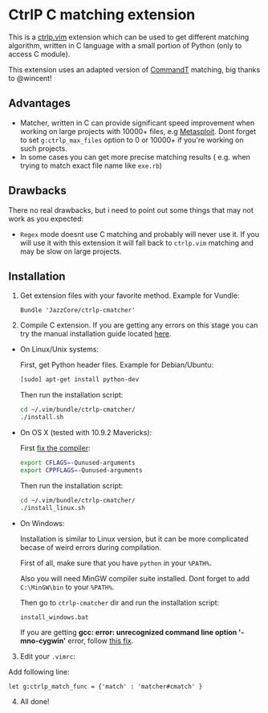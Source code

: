 # CtrlP C matching extension

This is a [ctrlp.vim][ctrlp] extension which can be used to get different matching algorithm, written in C language with a small portion of Python (only to access C module).

This extension uses an adapted version of [CommandT][commandt] matching, big thanks to @wincent!

## Advantages
- Matcher, written in C can provide significant speed improvement when working on large projects with 10000+ files, e.g [Metasploit][metasploit]. Dont forget to set ``g:ctrlp_max_files`` option to 0 or 10000+ if you're working on such projects.
- In some cases you can get more precise matching results ( e.g. when trying to match exact file name like ``exe.rb``)

## Drawbacks

There no real drawbacks, but i need to point out some things that may not work as you expected:

- ``Regex`` mode doesnt use C matching and probably will never use it. If you will use it with this extension it will fall back to ``ctrlp.vim`` matching and may be slow on large projects.

## Installation

1. Get extension files with your favorite method. Example for Vundle:

    ```vim
    Bundle 'JazzCore/ctrlp-cmatcher'
    ```
2. Compile C extension.
  If you are getting any errors on this stage you can try the manual installation guide located [here][manual].

  * On Linux/Unix systems:

      First, get Python header files. Example for Debian/Ubuntu:

      ```bash
      [sudo] apt-get install python-dev
      ```

      Then run the installation script:

      ```bash
      cd ~/.vim/bundle/ctrlp-cmatcher/
      ./install.sh
      ```

  * On OS X (tested with 10.9.2 Mavericks):

      First [fix the compiler](http://stackoverflow.com/a/22322645/6962):

      ```bash
      export CFLAGS=-Qunused-arguments
      export CPPFLAGS=-Qunused-arguments
      ```

      Then run the installation script:

      ```bash
      cd ~/.vim/bundle/ctrlp-cmatcher/
      ./install_linux.sh
      ```
  
  * On Windows:

      Installation is similar to Linux version, but it can be more complicated becase of weird errors during compilation.

      First of all, make sure that you have ``python`` in your ``%PATH%``.

      Also you will need MinGW compiler suite installed. Dont forget to add ``C:\MinGW\bin`` to your ``%PATH%``.

      Then go to ``ctrlp-cmatcher`` dir and run the installation script:

      ```bash
      install_windows.bat
      ```

      If you are getting __gcc: error: unrecognized command line option '-mno-cygwin'__ error, follow [this fix](http://stackoverflow.com/questions/6034390/compiling-with-cython-and-mingw-produces-gcc-error-unrecognized-command-line-o).

3. Edit your ``.vimrc``:

  Add following line:

  ```vim
  let g:ctrlp_match_func = {'match' : 'matcher#cmatch' }
  ```

4. All done!

[ctrlp]: https://github.com/kien/ctrlp.vim
[commandt]: https://github.com/wincent/Command-T
[metasploit]: https://github.com/rapid7/metasploit-framework
[manual]: https://github.com/JazzCore/ctrlp-cmatcher/wiki/Manual-installation
